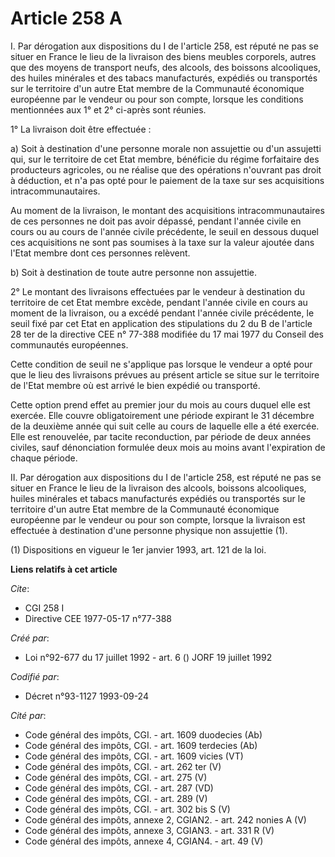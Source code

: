 # Article 258 A

I. Par dérogation aux dispositions du I de l'article 258, est réputé ne pas se situer en France le lieu de la livraison des
biens meubles corporels, autres que des moyens de transport neufs, des alcools, des boissons alcooliques, des huiles
minérales et des tabacs manufacturés, expédiés ou transportés sur le territoire d'un autre Etat membre de la Communauté
économique européenne par le vendeur ou pour son compte, lorsque les conditions mentionnées aux 1° et 2° ci-après sont
réunies.

1° La livraison doit être effectuée :

a) Soit à destination d'une personne morale non assujettie ou d'un assujetti qui, sur le territoire de cet Etat membre,
bénéficie du régime forfaitaire des producteurs agricoles, ou ne réalise que des opérations n'ouvrant pas droit à déduction,
et n'a pas opté pour le paiement de la taxe sur ses acquisitions intracommunautaires.

Au moment de la livraison, le montant des acquisitions intracommunautaires de ces personnes ne doit pas avoir dépassé,
pendant l'année civile en cours ou au cours de l'année civile précédente, le seuil en dessous duquel ces acquisitions ne sont
pas soumises à la taxe sur la valeur ajoutée dans l'Etat membre dont ces personnes relèvent.

b) Soit à destination de toute autre personne non assujettie.

2° Le montant des livraisons effectuées par le vendeur à destination du territoire de cet Etat membre excède, pendant l'année
civile en cours au moment de la livraison, ou a excédé pendant l'année civile précédente, le seuil fixé par cet Etat en
application des stipulations du 2 du B de l'article 28 ter de la directive CEE n° 77-388 modifiée du 17 mai 1977 du Conseil
des communautés européennes.

Cette condition de seuil ne s'applique pas lorsque le vendeur a opté pour que le lieu des livraisons prévues au présent
article se situe sur le territoire de l'Etat membre où est arrivé le bien expédié ou transporté.

Cette option prend effet au premier jour du mois au cours duquel elle est exercée. Elle couvre obligatoirement une période
expirant le 31 décembre de la deuxième année qui suit celle au cours de laquelle elle a été exercée. Elle est renouvelée, par
tacite reconduction, par période de deux années civiles, sauf dénonciation formulée deux mois au moins avant l'expiration de
chaque période.

II. Par dérogation aux dispositions du I de l'article 258, est réputé ne pas se situer en France le lieu de la livraison des
alcools, boissons alcooliques, huiles minérales et tabacs manufacturés expédiés ou transportés sur le territoire d'un autre
Etat membre de la Communauté économique européenne par le vendeur ou pour son compte, lorsque la livraison est effectuée à
destination d'une personne physique non assujettie (1).

(1) Dispositions en vigueur le 1er janvier 1993, art. 121 de la loi.

**Liens relatifs à cet article**

_Cite_:

  - CGI 258 I
  - Directive CEE 1977-05-17 n°77-388

_Créé par_:

  - Loi n°92-677 du 17 juillet 1992 - art. 6 () JORF 19 juillet 1992

_Codifié par_:

  - Décret n°93-1127 1993-09-24

_Cité par_:

  - Code général des impôts, CGI. - art. 1609 duodecies (Ab)
  - Code général des impôts, CGI. - art. 1609 terdecies (Ab)
  - Code général des impôts, CGI. - art. 1609 vicies (VT)
  - Code général des impôts, CGI. - art. 262 ter (V)
  - Code général des impôts, CGI. - art. 275 (V)
  - Code général des impôts, CGI. - art. 287 (VD)
  - Code général des impôts, CGI. - art. 289 (V)
  - Code général des impôts, CGI. - art. 302 bis S (V)
  - Code général des impôts, annexe 2, CGIAN2. - art. 242 nonies A (V)
  - Code général des impôts, annexe 3, CGIAN3. - art. 331 R (V)
  - Code général des impôts, annexe 4, CGIAN4. - art. 49 (V)

